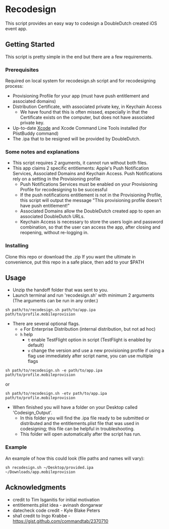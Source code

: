 # Recodesign

This script provides an easy way to codesign a DoubleDutch created iOS event app.

## Getting Started

This script is pretty simple in the end but there are a few requirements.

### Prerequisites

Required on local system for recodesign.sh script and for recodesigning process:

* Provisioning Profile for your app (must have push entitlement and associated domains)
* Distribution Certificate, with associated private key, in Keychain Access
	* We have found that this is often missed, especially in that the Certificate exists on the computer, but does not have associated private key.
* Up-to-date [Xcode](https://developer.apple.com/xcode/) and Xcode Command Line Tools installed (for PlistBuddy command)
* The .ipa that to be resigned will be provided by DoubleDutch.

### Some notes and explanations
* This script requires 2 arguments, it cannot run without both files.
* This app claims 2 specific entitlements: Apple's Push Notification Services, Associated Domains and Keychain Access. Push Notifications rely on a setting in the Provisioning profile
	* Push Notifications Services must be enabled on your Provisioning Profile for recodesigning to be successful
	* If the push notifications entitlement is not in the Provisioning Profile, this script will output the message "This provisioning profile doesn't have push entitlement!"
	* Associated Domains allow the DoubleDutch created app to open an associated DoubleDutch URLs.
	* Keychain Access is necessary to store the users login and password combination, so that the user can access the app, after closing and reopening, without re-logging in.

### Installing

Clone this repo or download the .zip
If you want the ultimate in convenience, put this repo in a safe place, then add to your $PATH

## Usage 

* Unzip the handoff folder that was sent to you.
* Launch terminal and run 'recodesign.sh' with minimum 2 arguments (The arguments can be run in any order.)
```
sh path/to/recodesign.sh path/to/app.ipa path/to/profile.mobileprovision
```

* There are several optional flags.
  * `e` For Enterprise Distribution (internal distribution, but not ad hoc)
  * `h` help
	* `t` enable TestFlight option in script (TestFlight is enabled by default)
	* `v` change the version and use a new provisioning profile
if using a flag use immediately after script name, you can use multiple flags
```
sh path/to/recodesign.sh -e path/to/app.ipa path/to/profile.mobileprovision
```
or 
```
sh path/to/recodesign.sh -etv path/to/app.ipa path/to/profile.mobileprovision
```
* When finished you will have a folder on your Desktop called 'Codesign_Output'. 
	* In this folder you will find the .ipa file ready to be submitted or distributed and the entitlements.plist file that was used in codesigning; this file can be helpful in troubleshooting. 
	* This folder will open automatically after the script has run.

### Example

An example of how this could look (file paths and names will vary):

```
sh recodesign.sh ~/Desktop/provided.ipa ~/Downloads/app.mobileprovision
```

## Acknowledgments

* credit to Tim Isganitis for initial motivation
* entitlements.plist idea - avinash dongarwar
* datecheck code credit - Kyle Blake Peters
* sha1 credit to Ingo Krabbe - https://gist.github.com/commandtab/2370710


